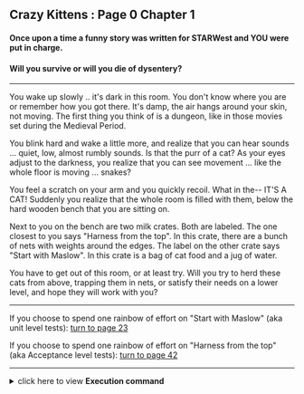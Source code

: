 ## Crazy Kittens : Page 0 Chapter 1


#### Once upon a time a funny story was written for STARWest and YOU were put in charge. 

#### Will you survive or will you die of dysentery?
*******

You wake up slowly .. it's dark in this room. You don't know where you are or remember how you got there.  It's damp, the air hangs around your skin, not moving. The first thing you think of is a dungeon, like in those movies set during the Medieval Period. 

You blink hard and wake a little more, and realize that you can hear sounds ... quiet, low, almost rumbly sounds.  Is that the purr of a cat?  As your eyes adjust to the darkness, you realize that you can see movement ... like the whole floor is moving ... snakes?

You feel a scratch on your arm and you quickly recoil.  What in the-- IT'S A CAT!  Suddenly you realize that the whole room is filled with them, below the hard wooden bench that you are sitting on.

Next to you on the bench are two milk crates. Both are labeled. The one closest to you says "Harness from the top". In this crate, there are a bunch of nets with weights around the edges. The label on the other crate says "Start with Maslow". In this crate is a bag of cat food and a jug of water.

You have to get out of this room, or at least try.  Will you try to herd these cats from above, trapping them in nets, or satisfy their needs on a lower level, and hope they will work with you?

*******

If you choose to spend one rainbow of effort on "Start with Maslow" (aka unit level tests): [turn to page 23](../page-23/README.md)

If you choose to spend one rainbow of effort on "Harness from the top" (aka Acceptance level tests): [turn to page 42](../page-42/README.md)
*******

<details>
    <summary>click here to view <b>Execution command</b></summary>

    ./execute.sh

   Execution Results <a href="http://127.0.0.1:8080/test/">127.0.0.1:8080/test/</a>
   
</details>